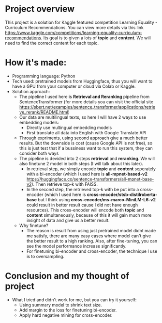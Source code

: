 # Project overview

This project is a solution for Kaggle featured competition Learning Equality - Curriculum Recommendations. You can view more details via this link https://www.kaggle.com/competitions/learning-equality-curriculum-recommendations.
Its goal is to given a lots of **topic** and **content**. We will need to find the correct content for each topic.

# How it's made:
- Programming language: Python
- Tech used: pretrained models from Huggingface, thus you will want to have a GPU from your computer or cloud via Colab or Kaggle.
- Solution approach:
    - The pipeline I used here is **Retrieval and Reranking** pipeline from SentenceTransformer (for more details you can visit the official site https://sbert.net/examples/sentence_transformer/applications/retrieve_rerank/README.html)
            <Diagram-here>
    - Our data are multilingual texts, so here I will have 2 ways to use embedding models:
       - Directly use multingual embedding models
       - First translate all data into English with Google Translate API
    - Through expriments, using second approach give a much better results. But the downside is cost (cause Google API is not free), so this is just test that if a bussiness want to run this system, they can consider both ways
    - The pipeline is devided into 2 steps **retrieval** and **reranking**. We will also finetune 2 model in both steps (I will talk about this later).
       - In retrieval step, we simply encode **topic** and **content** seperately with a bi-encoder (which I used here is **all-mpnet-based-v2** https://huggingface.co/sentence-transformers/all-mpnet-base-v2). Then retrieve top-k with FAISS.
       - In the second step, the retrieved top-k with be put into a cross-encoder (which I used here is **cross-encoder/stsb-distilroberta-base** but I think using **cross-encoder/ms-marco-MiniLM-L6-v2** could result in better result cause I did not have enough resources). This cross-encoder will encode both **topic** and **content** simultaneously, because of this it will gain much more insight of data and give us a better result.
    - Why finetune?
       - The reason is result from using just pretrained model didnt made me satisfy, there are many easy cases where model can't give the better result to a high ranking. Also, after fine-tuning, you can see the model performance increase significantly.
       - For finetuning bi-encoder and cross-encoder, the technique I use is to oversampling.
# Conclusion and my thought of project
- What I tried and didn't work for me, but you can try it yourself:
    - Using summary model to shrink text size.
    - Add margin to the loss for finetuning bi-encoder.
    - Apply hard negative mining for cross-encoder.









